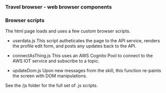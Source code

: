 ### Travel browser - web browser components


### Browser scripts

The html page loads and uses a few custom browser scripts.

 * userdata.js
    This script autheticates the page to the API service, renders the profile edit form, and posts any updates back to the API.

 * connectAsThing.js
    This uses an AWS Cognito Pool to connect to the AWS IOT service and subscribe to a topic.

 * updateDom.js
    Upon new messages from the skill, this function re-paints the screen with DOM manipulations.




See the /js folder for the full set of .js scripts.

